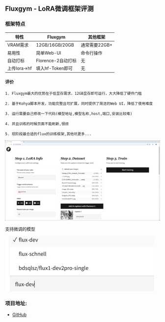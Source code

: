 ## Fluxgym - LoRA微调框架评测

### 框架特点

| 特性 | Fluxgym | 其他框架 |
|------|---------|----------|
| VRAM需求 | 12GB/16GB/20GB | 通常需要22GB+ |
| 易用性 | 简单Web-UI | 命令行操作 |
| 自动打标 | Florence-2自动打标 | 无 |
| 上传lora->hf | 填入hf-Token即可 | 无 |


#### 评价
```
1. Fluxgym最大的优势在于低显存需求，12GB显存即可运行，大大降低了硬件门槛

2. 基于Kohya脚本开发，功能完整且可扩展，同时提供了简洁的Web UI，降低了使用难度

3. 运行需要自己修改一下代码(模型地址,模型名称,host,端口,安装比较难)

4. 并且训练的时候页面不能刷新,很烦

5. 现阶段最合适的flux的训练框架,其他坑更多...
```

![界面截图](../../z_using_files/img/judge/fluxgym_1.png)

支持微调的模型

![训练流程](../../z_using_files/img/judge/fluxgym_2.png)

### 项目地址:
- [GitHub](https://github.com/cocktailpeanut/fluxgym)
